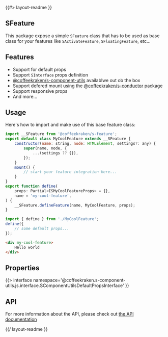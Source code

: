 <!--
/**
 * @name            README
 * @namespace       doc
 * @type            Markdown
 * @platform        md
 * @status          wip
 * @menu            Documentation           /doc/readme
 *
 * @since           2.0.0
 * @author    Olivier Bossel <olivier.bossel@gmail.com> (https://coffeekraken.io)
 */
-->

{{#> layout-readme }}

## SFeature

This package expose a simple `SFeature` class that has to be used as base class for your features like `SActivateFeature`, `SFloatingFeature`, etc...

## Features

-   Support for default props
-   Support `SInterface` props definition
-   [@coffeekraken/s-component-utils](/package/@coffeekraken/s-component-utils/doc/readme) availablwe out ob the box
-   Support defered mount using the [@coffeekraken/s-conductor](/package/@coffeekraken/s-conductor/doc/readme) package
-   Support responsive props
-   And more...

## Usage

Here's how to import and make use of this base feature class:

```js
import __SFeature from '@coffeekraken/s-feature';
export default class MyCoolFeature extends __SFeature {
    constructor(name: string, node: HTMLElement, settings?: any) {
        super(name, node, {
            ...(settings ?? {}),
        });
    }
    mount() {
        // start your feature integration here...
    }
}
export function define(
    props: Partial<ISMyCoolFeatureProps> = {},
    name = 'my-cool-feature',
) {
    __SFeature.defineFeature(name, MyCoolFeature, props);
}
```

```js
import { define } from './MyCoolFeature';
define({
    // some default props...
});
```

```html
<div my-cool-feature>
    Hello world
</div>
```

## Properties

{{> interface namespace='@coffeekraken.s-component-utils.js.interface.SComponentUtilsDefaultPropsInterface' }}

## API

For more information about the API, please check out [the API documentation](/api/@coffeekraken.s-feature.js.SFeature)

{{/ layout-readme }}
